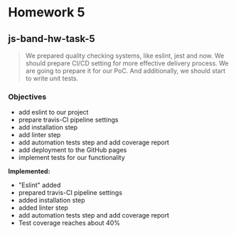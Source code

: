 # Homework 5
## js-band-hw-task-5

> We prepared quality checking systems, like eslint, jest and now. We should prepare CI/CD setting for more effective delivery process. We are going to prepare it for our PoC. And additionally, we should start to write unit tests.


### Objectives
- add eslint to our project
- prepare travis-CI pipeline settings
- add installation step
- add linter step
- add automation tests step and add coverage report
- add deployment to the GitHub pages
- implement tests for our functionality

**Implemented:**
- "Eslint" added
- prepared travis-CI pipeline settings
- added installation step
- added linter step
- add automation tests step and add coverage report
- Test coverage reaches about 40%


